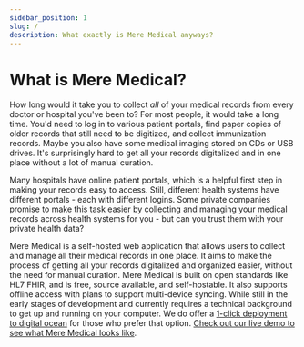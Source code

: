 ```yaml
---
sidebar_position: 1
slug: /
description: What exactly is Mere Medical anyways?
---
```


# What is Mere Medical?

How long would it take you to collect _all_ of your medical records from every doctor or hospital you've been to? For most people, it would take a long time. You'd need to log in to various patient portals, find paper copies of older records that still need to be digitized, and collect immunization records. Maybe you also have some medical imaging stored on CDs or USB drives. It's surprisingly hard to get all your records digitalized and in one place without a lot of manual curation.

Many hospitals have online patient portals, which is a helpful first step in making your records easy to access. Still, different health systems have different portals - each with different logins. Some private companies promise to make this task easier by collecting and managing your medical records across health systems for you - but can you trust them with your private health data?

Mere Medical is a self-hosted web application that allows users to collect and manage all their medical records in one place. It aims to make the process of getting all your records digitalized and organized easier, without the need for manual curation. Mere Medical is built on open standards like HL7 FHIR, and is free, source available, and self-hostable. It also supports offline access with plans to support multi-device syncing. While still in the early stages of development and currently requires a technical background to get up and running on your computer. We do offer a [1-click deployment to digital ocean](./getting-started/deploy-to-do.md) for those who prefer that option. [Check out our live demo to see what Mere Medical looks like](https://app.meremedical.co).
